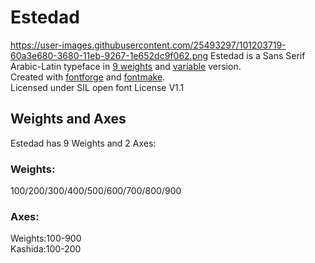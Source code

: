 # Estedad
https://user-images.githubusercontent.com/25493297/101203719-60a3e680-3680-11eb-9267-1e652dc9f062.png
Estedad is a Sans Serif Arabic-Latin typeface in <a href="https://aminabedi68.github.io/Estedad/">9 weights</a> and <a href="https://aminabedi68.github.io/Estedad/VF.html">variable</a> version.
<br>Created with <a href="https://github.com/fontforge/fontforge">fontforge</a> and <a href="https://github.com/googlefonts/fontmake">fontmake</a>.
<br>Licensed under SIL open font License V1.1

## Weights and Axes
Estedad has 9 Weights and 2 Axes:
<br>
### Weights:
100/200/300/400/500/600/700/800/900
<br>
### Axes:
Weights:100-900
<br>Kashida:100-200
